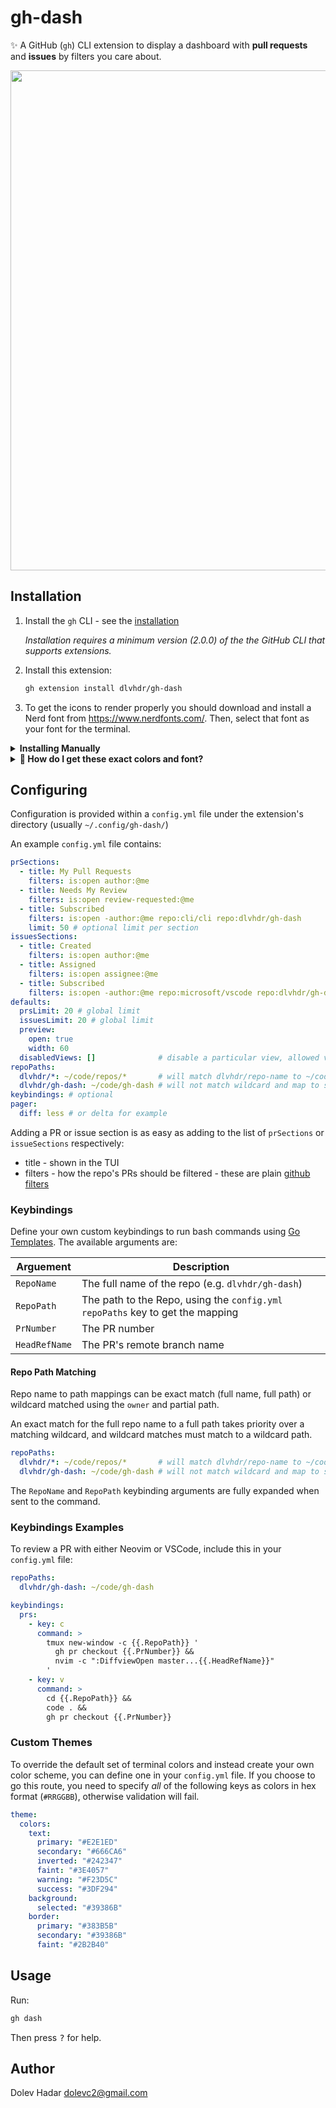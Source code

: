 # gh-dash

✨ A GitHub (`gh`) CLI extension to display a dashboard with **pull requests** and **issues** by filters you care about.

<img width="800px" src="https://raw.githubusercontent.com/dlvhdr/gh-prs/main/demo.gif" />

## Installation

1. Install the `gh` CLI - see the [installation](https://github.com/cli/cli#installation)

   _Installation requires a minimum version (2.0.0) of the the GitHub CLI that supports extensions._

2. Install this extension:

   ```sh
   gh extension install dlvhdr/gh-dash
   ```

3. To get the icons to render properly you should download and install a Nerd font from https://www.nerdfonts.com/.
   Then, select that font as your font for the terminal.

<details>
   <summary><strong>Installing Manually</strong></summary>

> If you want to install this extension **manually**, follow these steps:

1. Clone the repo

   ```bash
   # git
   git clone https://github.com/dlvhdr/gh-dash

   # GitHub CLI
   gh repo clone dlvhdr/gh-dash
   ```

2. Cd into it

   ```bash
   cd gh-dash
   ```

3. Install it locally
   ```bash
   gh extension install .
   ```
   </details>

<details>
   <summary><strong>🌈 How do I get these exact colors and font?</strong></summary>

   > I'm using [Alacritty](https://github.com/alacritty/alacritty) with the [tokyonight theme](https://github.com/folke/tokyonight.nvim) and the [Fira Code](https://github.com/ryanoasis/nerd-fonts/tree/master/patched-fonts/FiraCode) Nerd Font.
   > For my full setup check out [my dotfiles](https://github.com/dlvhdr/dotfiles/blob/main/.config/alacritty/alacritty.yml).
</details>

## Configuring

Configuration is provided within a `config.yml` file under the extension's directory (usually `~/.config/gh-dash/`)

An example `config.yml` file contains:

```yml
prSections:
  - title: My Pull Requests
    filters: is:open author:@me
  - title: Needs My Review
    filters: is:open review-requested:@me
  - title: Subscribed
    filters: is:open -author:@me repo:cli/cli repo:dlvhdr/gh-dash
    limit: 50 # optional limit per section
issuesSections:
  - title: Created
    filters: is:open author:@me
  - title: Assigned
    filters: is:open assignee:@me
  - title: Subscribed
    filters: is:open -author:@me repo:microsoft/vscode repo:dlvhdr/gh-dash
defaults:
  prsLimit: 20 # global limit
  issuesLimit: 20 # global limit
  preview:
    open: true
    width: 60
  disabledViews: []              # disable a particular view, allowed values "prs", "issues"
repoPaths:
  dlvhdr/*: ~/code/repos/*       # will match dlvhdr/repo-name to ~/code/repos/repo-name
  dlvhdr/gh-dash: ~/code/gh-dash # will not match wildcard and map to specified path
keybindings: # optional
pager:
  diff: less # or delta for example
```

Adding a PR or issue section is as easy as adding to the list of `prSections` or `issueSections` respectively:

- title - shown in the TUI
- filters - how the repo's PRs should be filtered - these are plain [github filters](https://docs.github.com/en/search-github/searching-on-github/searching-issues-and-pull-requests)

### Keybindings

Define your own custom keybindings to run bash commands using [Go Templates](https://pkg.go.dev/text/template).
The available arguments are:

| Arguement     | Description                                                                     |
| ------------- | ------------------------------------------------------------------------------- |
| `RepoName`    | The full name of the repo (e.g. `dlvhdr/gh-dash`)                               |
| `RepoPath`    | The path to the Repo, using the `config.yml` `repoPaths` key to get the mapping |
| `PrNumber`    | The PR number                                                                   |
| `HeadRefName` | The PR's remote branch name                                                     |

#### Repo Path Matching

Repo name to path mappings can be exact match (full name, full path) or wildcard matched using the `owner` and partial path.

An exact match for the full repo name to a full path takes priority over a matching wildcard, and wildcard matches must match to a wildcard path.

```yaml
repoPaths:
  dlvhdr/*: ~/code/repos/*       # will match dlvhdr/repo-name to ~/code/repos/repo-name
  dlvhdr/gh-dash: ~/code/gh-dash # will not match wildcard and map to specified path
```

The `RepoName` and `RepoPath` keybinding arguments are fully expanded when sent to the command.

### Keybindings Examples

To review a PR with either Neovim or VSCode, include this in your `config.yml` file:

```yaml
repoPaths:
  dlvhdr/gh-dash: ~/code/gh-dash

keybindings:
  prs:
    - key: c
      command: >
        tmux new-window -c {{.RepoPath}} '
          gh pr checkout {{.PrNumber}} &&
          nvim -c ":DiffviewOpen master...{{.HeadRefName}}"
        '
    - key: v
      command: >
        cd {{.RepoPath}} &&
        code . &&
        gh pr checkout {{.PrNumber}}
```

### Custom Themes

To override the default set of terminal colors and instead create your own color scheme, you can define one in your `config.yml` file.
If you choose to go this route, you need to specify _all_ of the following keys as colors in hex format (`#RRGGBB`), otherwise validation will fail.

```yaml
theme:
  colors:
    text:
      primary: "#E2E1ED"
      secondary: "#666CA6"
      inverted: "#242347"
      faint: "#3E4057"
      warning: "#F23D5C"
      success: "#3DF294"
    background:
      selected: "#39386B"
    border:
      primary: "#383B5B"
      secondary: "#39386B"
      faint: "#2B2B40"
```

## Usage

Run:

```sh
gh dash
```

Then press <kbd>?</kbd> for help.

## Author

Dolev Hadar dolevc2@gmail.com
